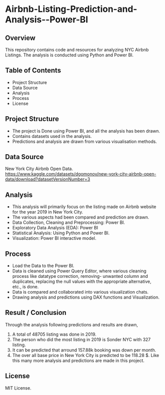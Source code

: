 # Airbnb-Listing-Prediction-and-Analysis--Power-BI

## Overview
This repository contains code and resources for analyzing NYC Airbnb Listings. The analysis is conducted using Python and Power BI. 

## Table of Contents
* Project Structure
* Data Source
* Analysis
* Process
* License
  
## Project Structure
* The project is Done using Power BI, and all the analysis has been drawn.
* Contains datasets used in the analysis.
* Predictions and analysis are drawn from various visualisation methods.

## Data Source
New York City Airbnb Open Data.
https://www.kaggle.com/datasets/dgomonov/new-york-city-airbnb-open-data/download?datasetVersionNumber=3

## Analysis
* This analysis will primarily focus on the listing made on Airbnb website for the year 2019 in New York City.
* The various aspects had been compared and prediction are drawn.
* Data Collection, Cleaning and Preprocessing: Power BI.
* Exploratory Data Analysis (EDA): Power BI
* Statistical Analysis: Using Python and Power BI.
* Visualization: Power BI interactive model.

## Process
* Load the Data to the Power BI.
* Data is cleaned using Power Query Editor, where various cleaning process like datatype correction, removing- unwanted column and duplicates, replacing the null values with the appropriate alternative, etc., is done.
* Data is compared and collaborated into various visualization chats.
* Drawing analysis and predictions using DAX functions and Visualization.

## Result / Conclusion
Through the analysis following predictions and results are drawn,
1. A total of 48705 listing was done in 2019.
2. The person who did the most listing in 2019 is Sonder NYC with 327 listing.
3. It can be predicted that arround 157.88k booking was down per month.
4. The over all base price in New York City is predicted to be 118.28 $.
Like this many more analysis and predictions are made in this project.

## License 
MIT License.
